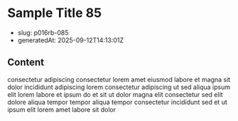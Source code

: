 # Sample Title 85

- slug: p016rb-085
- generatedAt: 2025-09-12T14:13:01Z

## Content
consectetur adipiscing consectetur lorem amet eiusmod labore et magna sit dolor incididunt adipiscing lorem consectetur adipiscing ut sed aliqua ipsum elit lorem labore et ipsum do et sit ut dolor magna elit consectetur sed elit dolore aliqua tempor tempor aliqua tempor consectetur incididunt sed et ut ipsum elit lorem amet labore sit dolor
